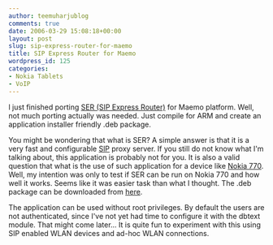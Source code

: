 ```yaml
---
author: teemuharjublog
comments: true
date: 2006-03-29 15:08:18+00:00
layout: post
slug: sip-express-router-for-maemo
title: SIP Express Router for Maemo
wordpress_id: 125
categories:
- Nokia Tablets
- VoIP
---
```


l just finished porting [SER (SIP Express Router)](http://www.iptel.org/ser) for Maemo platform. Well, not much porting actually was needed. Just compile for ARM and create an application installer friendly .deb package.

You might be wondering that what is SER? A simple answer is that it is a very fast and configurable [SlP](http://en.wikipedia.org/wiki/Session_Initiation_Protocol) proxy server. If you still do not know what I'm talking about, this application is probably not for you. It is also a valid question that what is the use of such application for a device like [Nokia 770](http://www.nokia.com/770). Well, my intention was only to test if SER can be run on Nokia 770 and how well it works. Seems like it was easier task than what I thought. The .deb package can be downloaded from [here](http://www.saunalahti.fi/~tsharju/maemo).

The application can be used without root privileges. By default the users are not authenticated, since I've not yet had time to configure it with the dbtext module. That might come later... It is quite fun to experiment with this using SIP enabled WLAN devices and ad-hoc WLAN connections.
